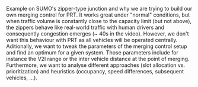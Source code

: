 Example on SUMO's zipper-type junction and why we are trying to build our own merging control for PRT. 
It works great under "normal" conditions, but when traffic volume is constantly close to the capacity limit (but not above), the zippers behave like real-world traffic with
human drivers and consequently congestion emerges (~ 40s in the video). However, we don't want this behaviour with PRT as all vehicles will be operated centrally.
Aditionally, we want to tweak the parameters of the merging control setup and find an optimum for a given system. Those parameters include for instance the V2I range or the inter
vehicle distance at the point of merging. Furthermore, we want to analyse different approaches (slot allocation vs. prioritization) and heuristics (occupancy, speed differences, 
subsequent vehicles, ...).

